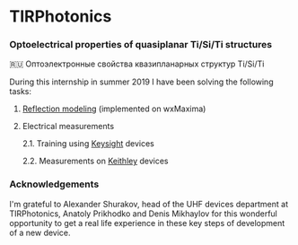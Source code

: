 # TIRPhotonics
### Optoelectrical properties of quasiplanar Ti/Si/Ti structures
:ru: Оптоэлектронные свойства квазипланарных структур Ti/Si/Ti

During this internship in summer 2019 I have been solving the following tasks:

1. [Reflection modeling](maxima/) (implemented on wxMaxima)

2. Electrical measurements

     2.1. Training using [Keysight](Keysight_34411A/) devices
  
     2.2. Measurements on [Keithley](keithley_2614B/) devices

### Acknowledgements
I'm grateful to Alexander Shurakov, head of the UHF devices department at TIRPhotonics, Anatoly Prikhodko and Denis Mikhaylov for this wonderful opportunity to get a real life experience in these key steps of development of a new device.
